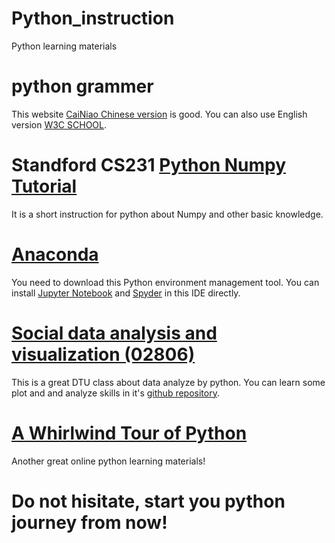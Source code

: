 # Python_instruction
Python learning materials

# python grammer
This website [CaiNiao Chinese version](https://www.runoob.com/python3/python3-tutorial.html) is good. You can also use English version [W3C SCHOOL](https://www.w3schools.com/python/).

# Standford CS231 [Python Numpy Tutorial](https://cs231n.github.io/python-numpy-tutorial/)
It is a short instruction for python about Numpy and other basic knowledge.

# [Anaconda](https://www.anaconda.com/products/individual)
You need to download this Python environment management tool. You can install [Jupyter Notebook](https://jupyter.org/) and [Spyder](https://www.spyder-ide.org/) in this IDE directly.

#  [Social data analysis and visualization (02806)](https://kurser.dtu.dk/course/2019-2020/02806)
This is a great DTU class about data analyze by python. You can learn some plot and and analyze skills in it's [github repository](https://github.com/suneman/socialdataanalysis2020/wiki).

#  [A Whirlwind Tour of Python](https://nbviewer.jupyter.org/github/jakevdp/WhirlwindTourOfPython/blob/master/Index.ipynb)
Another great online python learning materials!

# Do not hisitate, start you python journey from now!


